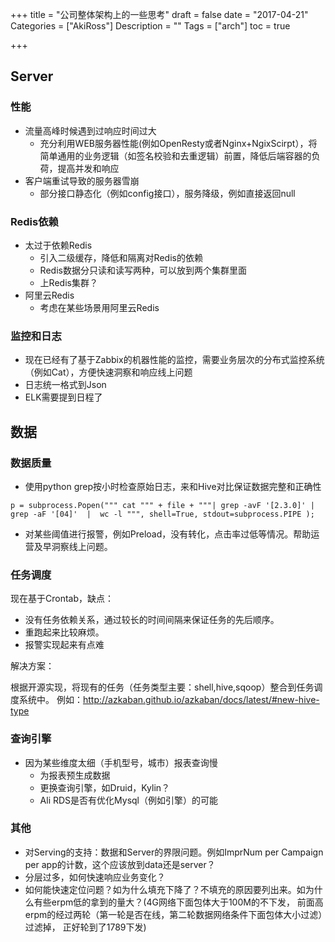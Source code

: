 +++
title = "公司整体架构上的一些思考"
draft = false
date = "2017-04-21"
Categories = ["AkiRoss"] 
Description = "" 
Tags = ["arch"] 
toc = true

+++

## Server
### 性能
- 流量高峰时候遇到过响应时间过大
    - 充分利用WEB服务器性能(例如OpenResty或者Nginx+NgixScirpt），将简单通用的业务逻辑（如签名校验和去重逻辑）前置，降低后端容器的负荷，提高并发和响应
- 客户端重试导致的服务器雪崩
    - 部分接口静态化（例如config接口），服务降级，例如直接返回null
    
### Redis依赖
- 太过于依赖Redis
    - 引入二级缓存，降低和隔离对Redis的依赖
    - Redis数据分只读和读写两种，可以放到两个集群里面
    - 上Redis集群？
- 阿里云Redis
    - 考虑在某些场景用阿里云Redis
    
### 监控和日志
- 现在已经有了基于Zabbix的机器性能的监控，需要业务层次的分布式监控系统（例如Cat），方便快速洞察和响应线上问题
- 日志统一格式到Json
- ELK需要提到日程了

## 数据

### 数据质量
- 使用python grep按小时检查原始日志，来和Hive对比保证数据完整和正确性
```    
p = subprocess.Popen(""" cat """ + file + """| grep -avF '[2.3.0]' | grep -aF '[04]'  |  wc -l """, shell=True, stdout=subprocess.PIPE );
```
- 对某些阈值进行报警，例如Preload，没有转化，点击率过低等情况。帮助运营及早洞察线上问题。

### 任务调度

现在基于Crontab，缺点：

- 没有任务依赖关系，通过较长的时间间隔来保证任务的先后顺序。
- 重跑起来比较麻烦。
- 报警实现起来有点难

解决方案：

根据开源实现，将现有的任务（任务类型主要：shell,hive,sqoop）整合到任务调度系统中。
例如：http://azkaban.github.io/azkaban/docs/latest/#new-hive-type

### 查询引擎
- 因为某些维度太细（手机型号，城市）报表查询慢
    - 为报表预生成数据
    - 更换查询引擎，如Druid，Kylin？
    - Ali RDS是否有优化Mysql（例如引擎）的可能

### 其他

- 对Serving的支持：数据和Server的界限问题。例如ImprNum per Campaign per app的计数，这个应该放到data还是server？
- 分层过多，如何快速响应业务变化？
- 如何能快速定位问题？如为什么填充下降了？不填充的原因要列出来。如为什么有些erpm低的拿到的量大？(4G网络下面包体大于100M的不下发， 前面高erpm的经过两轮（第一轮是否在线，第二轮数据网络条件下面包体大小过滤）过滤掉， 正好轮到了1789下发)